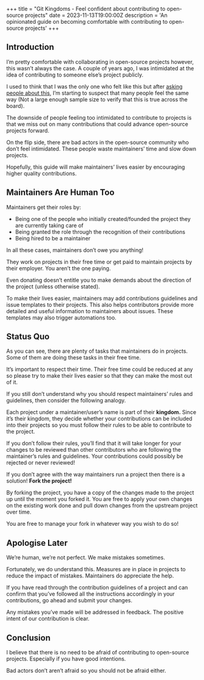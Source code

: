 +++
title = "Git Kingdoms - Feel confident about contributing to open-source projects"
date = 2023-11-13T19:00:00Z
description = 'An opinionated guide on becoming comfortable with contributing to open-source projects'
+++


## Introduction

I’m pretty comfortable with collaborating in open-source projects however, this wasn’t always the case. A couple of years ago, I was intimidated at the idea of contributing to someone else’s project publicly.

I used to think that I was the only one who felt like this but after [asking people about this](https://merveilles.town/@colinkiama/110790949694457659), I’m starting to suspect that many people feel the same way (Not a large enough sample size to verify that this is true across the board).

The downside of people feeling too intimidated to contribute to projects is that we miss out on many contributions that could advance open-source projects forward.

On the flip side, there are bad actors in the open-source community who don’t feel intimidated. These people waste maintainers’ time and slow down projects.

Hopefully, this guide will make maintainers’ lives easier by encouraging higher quality contributions.

## Maintainers Are Human Too

Maintainers get their roles by:

- Being one of the people who initially created/founded the project they are currently taking care of 
- Being granted the role through the recognition of their contributions
- Being hired to be a maintainer
    

In all these cases, maintainers don’t owe you anything!

They work on projects in their free time or get paid to maintain projects by their employer. You aren’t the one paying.

Even donating doesn’t entitle you to make demands about the direction of the project (unless otherwise stated).

To make their lives easier, maintainers may add contributions guidelines and issue templates to their projects. This also helps contributors provide more detailed and useful information to maintainers about issues. These templates may also trigger automations too.

## Status Quo

As you can see, there are plenty of tasks that maintainers do in projects. Some of them are doing these tasks in their free time.

It’s important to respect their time. Their free time could be reduced at any so please try to make their lives easier so that they can make the most out of it.

If you still don’t understand why you should respect maintainers’ rules and guidelines, then consider the following analogy.

Each project under a maintainer/user’s name is part of their **kingdom.** Since it’s their kingdom, they decide whether your contributions can be included into their projects so you must follow their rules to be able to contribute to the project.

If you don’t follow their rules, you’ll find that it will take longer for your changes to be reviewed than other contributors who are following the maintainer’s rules and guidelines. Your contributions could possibly be rejected or never reviewed!

If you don’t agree with the way maintainers run a project then there is a solution! **Fork the project!**

By forking the project, you have a copy of the changes made to the project up until the moment you forked it. You are free to apply your own changes on the existing work done and pull down changes from the upstream project over time.

You are free to manage your fork in whatever way you wish to do so!

## Apologise Later

We’re human, we’re not perfect. We make mistakes sometimes.

Fortunately, we do understand this. Measures are in place in projects to reduce the impact of mistakes. Maintainers do appreciate the help.

If you have read through the contribution guidelines of a project and can confirm that you’ve followed all the instructions accordingly in your contributions, go ahead and submit your changes.

Any mistakes you’ve made will be addressed in feedback. The positive intent of our contribution is clear.

## Conclusion

I believe that there is no need to be afraid of contributing to open-source projects. Especially if you have good intentions.

Bad actors don’t aren’t afraid so you should not be afraid either.